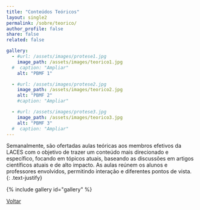 ```yaml
---
title: "Conteúdos Teóricos"
layout: single2
permalink: /sobre/teorico/
author_profile: false
share: false
related: false

gallery:
  - #url: /assets/images/protese1.jpg
    image_path: /assets/images/teorico1.jpg
  #  caption: "Ampliar"
    alt: "PBMF 1"

  - #url: /assets/images/protese2.jpg
    image_path: /assets/images/teorico2.jpg
    alt: "PBMF 2"
    #caption: "Ampliar"

  - #url: /assets/images/protese3.jpg
    image_path: /assets/images/teorico3.jpg
    alt: "PBMF 3"
  #  caption: "Ampliar"
---
```

Semanalmente, são ofertadas aulas teóricas aos membros efetivos da LACES com o objetivo de trazer um conteúdo mais direcionado e específico, focando em tópicos atuais, baseando as discussões em artigos científicos atuais e de alto impacto. As aulas reúnem os alunos e professores envolvidos, permitindo interação e diferentes pontos de vista.
{: .text-justify}

{% include gallery id="gallery" %}

<a href="/laces/sobre/" class="btn btn--danger">Voltar</a>
